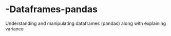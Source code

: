 # -Dataframes-pandas
Understanding and manipulating dataframes (pandas) along with explaining variance
